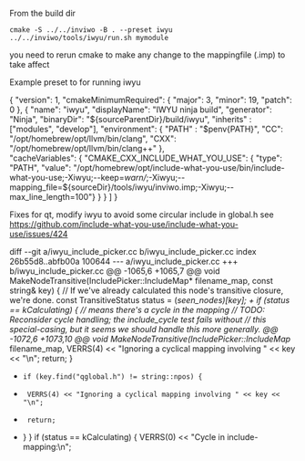 

From the build dir

	cmake -S ../../inviwo -B . --preset iwyu
	../../inviwo/tools/iwyu/run.sh mymodule

you need to rerun cmake to make any change to the mappingfile (.imp) to take affect 


Example preset to for running iwyu

{
  "version": 1,
  "cmakeMinimumRequired": { "major": 3, "minor": 19, "patch": 0 },
    {
      "name": "iwyu",
      "displayName": "IWYU ninja build",
      "generator": "Ninja",
      "binaryDir": "${sourceParentDir}/build/iwyu",
      "inherits" : ["modules", "develop"],
      "environment": { "PATH" : "$penv{PATH}",
        "CC": "/opt/homebrew/opt/llvm/bin/clang",
        "CXX": "/opt/homebrew/opt/llvm/bin/clang++"
      },  
      "cacheVariables": {
        "CMAKE_CXX_INCLUDE_WHAT_YOU_USE": { 
          "type": "PATH", 
          "value": "/opt/homebrew/opt/include-what-you-use/bin/include-what-you-use;-Xiwyu;--keep=*warn/*;-Xiwyu;--mapping_file=${sourceDir}/tools/iwyu/inviwo.imp;-Xiwyu;--max_line_length=100"}
      }
    }
  ]
}

Fixes for qt, modify iwyu to avoid some circular include in global.h see
https://github.com/include-what-you-use/include-what-you-use/issues/424

diff --git a/iwyu_include_picker.cc b/iwyu_include_picker.cc
index 26b55d8..abfb00a 100644
--- a/iwyu_include_picker.cc
+++ b/iwyu_include_picker.cc
@@ -1065,6 +1065,7 @@ void MakeNodeTransitive(IncludePicker::IncludeMap* filename_map,
                         const string& key) {
   // If we've already calculated this node's transitive closure, we're done.
   const TransitiveStatus status = (*seen_nodes)[key];
+
   if (status == kCalculating) {   // means there's a cycle in the mapping
     // TODO: Reconsider cycle handling; the include_cycle test fails without
     // this special-casing, but it seems we should handle this more generally.
@@ -1072,6 +1073,10 @@ void MakeNodeTransitive(IncludePicker::IncludeMap* filename_map,
       VERRS(4) << "Ignoring a cyclical mapping involving " << key << "\n";
       return;
     }
+     if (key.find("qglobal.h") != string::npos) {
+      VERRS(4) << "Ignoring a cyclical mapping involving " << key << "\n";
+      return;
+    }
   }
   if (status == kCalculating) {
     VERRS(0) << "Cycle in include-mapping:\n";

